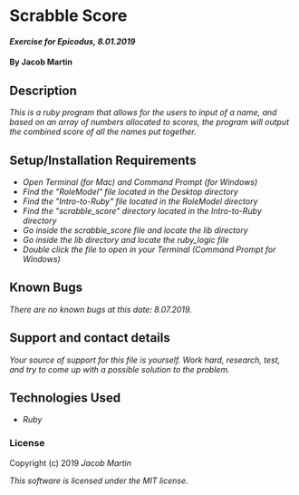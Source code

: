 # Scrabble Score

#### _Exercise for Epicodus, 8.01.2019_

#### By Jacob Martin

## Description

_This is a ruby program that allows for the users to input of a name, and based on an array of numbers allocated to scores, the program will output the combined score of all the names put together._

## Setup/Installation Requirements

* _Open Terminal (for Mac) and Command Prompt (for Windows)_
* _Find the "RoleModel" file located in the Desktop directory_
* _Find the "Intro-to-Ruby" file located in the RoleModel directory_
* _Find the "scrabble_score" directory located in the Intro-to-Ruby directory_
* _Go inside the scrabble_score file and locate the lib directory_
* _Go inside the lib directory and locate the ruby_logic file_
* _Double click the file to open in your Terminal (Command Prompt for Windows)_

## Known Bugs

_There are no known bugs at this date: 8.07.2019._

## Support and contact details

_Your source of support for this file is yourself. Work hard, research, test, and try to come up with a possible solution to the problem._

## Technologies Used

* _Ruby_

### License

Copyright (c) 2019 _Jacob Martin_

_This software is licensed under the MIT license._
